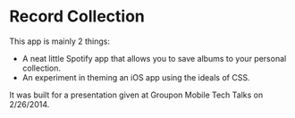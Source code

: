 # Record Collection

This app is mainly 2 things:
- A neat little Spotify app that allows you to save albums to your personal collection.
- An experiment in theming an iOS app using the ideals of CSS.

It was built for a presentation given at Groupon Mobile Tech Talks on 2/26/2014.
